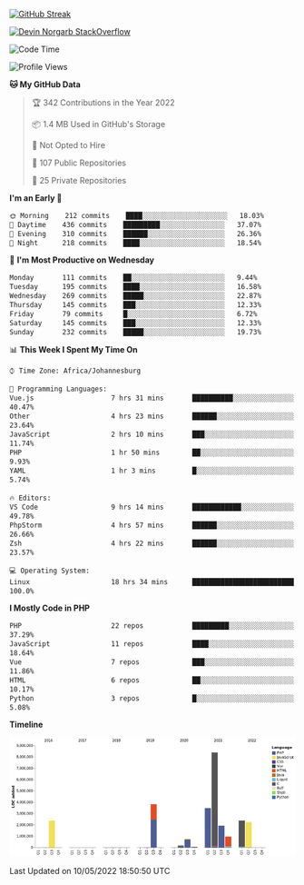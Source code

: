 
[![GitHub Streak](http://github-readme-streak-stats.herokuapp.com?user=DevinNorgarb&date_format=M%20j%5B%2C%20Y%5D)](https://git.io/streak-stats)


[![Devin Norgarb StackOverflow](https://github-readme-stackoverflow.vercel.app/?userID=4993755)](https://stackoverflow.com/users/4993755/devin-norgarb)

<!--START_SECTION:waka-->
![Code Time](http://img.shields.io/badge/Code%20Time-0-blue)

![Profile Views](http://img.shields.io/badge/Profile%20Views-0-blue)

**🐱 My GitHub Data** 

> 🏆 342 Contributions in the Year 2022
 > 
> 📦 1.4 MB Used in GitHub's Storage 
 > 
> 🚫 Not Opted to Hire
 > 
> 📜 107 Public Repositories 
 > 
> 🔑 25 Private Repositories  
 > 
**I'm an Early 🐤** 

```text
🌞 Morning    212 commits    ████░░░░░░░░░░░░░░░░░░░░░   18.03% 
🌆 Daytime    436 commits    █████████░░░░░░░░░░░░░░░░   37.07% 
🌃 Evening    310 commits    ██████░░░░░░░░░░░░░░░░░░░   26.36% 
🌙 Night      218 commits    ████░░░░░░░░░░░░░░░░░░░░░   18.54%

```
📅 **I'm Most Productive on Wednesday** 

```text
Monday       111 commits    ██░░░░░░░░░░░░░░░░░░░░░░░   9.44% 
Tuesday      195 commits    ████░░░░░░░░░░░░░░░░░░░░░   16.58% 
Wednesday    269 commits    █████░░░░░░░░░░░░░░░░░░░░   22.87% 
Thursday     145 commits    ███░░░░░░░░░░░░░░░░░░░░░░   12.33% 
Friday       79 commits     █░░░░░░░░░░░░░░░░░░░░░░░░   6.72% 
Saturday     145 commits    ███░░░░░░░░░░░░░░░░░░░░░░   12.33% 
Sunday       232 commits    █████░░░░░░░░░░░░░░░░░░░░   19.73%

```


📊 **This Week I Spent My Time On** 

```text
⌚︎ Time Zone: Africa/Johannesburg

💬 Programming Languages: 
Vue.js                   7 hrs 31 mins       ██████████░░░░░░░░░░░░░░░   40.47% 
Other                    4 hrs 23 mins       ██████░░░░░░░░░░░░░░░░░░░   23.64% 
JavaScript               2 hrs 10 mins       ███░░░░░░░░░░░░░░░░░░░░░░   11.74% 
PHP                      1 hr 50 mins        ██░░░░░░░░░░░░░░░░░░░░░░░   9.93% 
YAML                     1 hr 3 mins         █░░░░░░░░░░░░░░░░░░░░░░░░   5.74%

🔥 Editors: 
VS Code                  9 hrs 14 mins       ████████████░░░░░░░░░░░░░   49.78% 
PhpStorm                 4 hrs 57 mins       ██████░░░░░░░░░░░░░░░░░░░   26.66% 
Zsh                      4 hrs 22 mins       ██████░░░░░░░░░░░░░░░░░░░   23.57%

💻 Operating System: 
Linux                    18 hrs 34 mins      █████████████████████████   100.0%

```

**I Mostly Code in PHP** 

```text
PHP                      22 repos            █████████░░░░░░░░░░░░░░░░   37.29% 
JavaScript               11 repos            ████░░░░░░░░░░░░░░░░░░░░░   18.64% 
Vue                      7 repos             ███░░░░░░░░░░░░░░░░░░░░░░   11.86% 
HTML                     6 repos             ██░░░░░░░░░░░░░░░░░░░░░░░   10.17% 
Python                   3 repos             █░░░░░░░░░░░░░░░░░░░░░░░░   5.08%

```


**Timeline**

![Chart not found](https://raw.githubusercontent.com/DevinNorgarb/DevinNorgarb/main/charts/bar_graph.png) 


 Last Updated on 10/05/2022 18:50:50 UTC
<!--END_SECTION:waka-->

